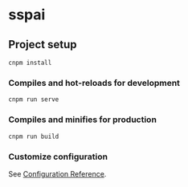 # sspai

## Project setup
```
cnpm install
```

### Compiles and hot-reloads for development
```
cnpm run serve
```

### Compiles and minifies for production
```
cnpm run build
```

### Customize configuration
See [Configuration Reference](https://cli.vuejs.org/config/).

